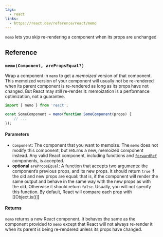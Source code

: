 ```yaml
---
tags:
  - react
links:
  - https://react.dev/reference/react/memo
---
```

`memo` lets you skip re-rendering a component when its props are unchanged

## Reference 
### `memo(Component, arePropsEqual?)`

Wrap a component in `memo` to get a _memoized_ version of that component. This memoized version of your component will usually not be re-rendered when its parent component is re-rendered as long as its props have not changed. But React may still re-render it: memoization is a performance optimization, not a guarantee.

```jsx
import { memo } from 'react';

const SomeComponent = memo(function SomeComponent(props) {  
	// ...
});
```
#### Parameters
- `Component`: The component that you want to memoize. The `memo` does not modify this component, but returns a new, memoized component instead. Any valid React component, including functions and [`forwardRef`](https://react.dev/reference/react/forwardRef) components, is accepted.
- **optional** `arePropsEqual`: A function that accepts two arguments: the component’s previous props, and its new props. It should return `true` if the old and new props are equal: that is, if the component will render the same output and behave in the same way with the new props as with the old. Otherwise it should return `false`. Usually, you will not specify this function. By default, React will compare each prop with [[Object.is()]]

#### Returns

`memo` returns a new React component. It behaves the same as the component provided to `memo` except that React will not always re-render it when its parent is being re-rendered unless its props have changed.
